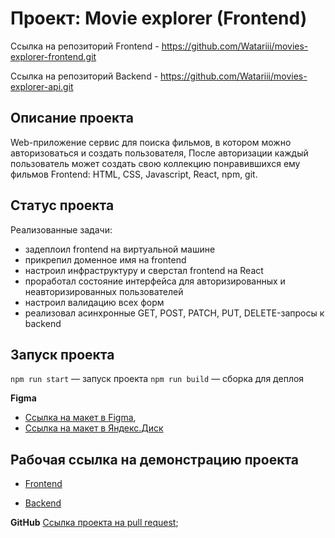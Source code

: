 # Проект: Movie explorer (Frontend)

Ссылка на репозиторий Frontend - https://github.com/Watariii/movies-explorer-frontend.git

Ссылка на репозиторий Backend  - https://github.com/Watariii/movies-explorer-api.git

## Описание проекта

Web-приложение сервис для поиска фильмов, в котором можно авторизоваться и создать пользователя, После авторизации каждый пользователь может создать свою коллекцию понравившихся ему фильмов
Frontend: HTML, CSS, Javascript,  React, npm, git.

## Статус проекта

Реализованные задачи:
- задеплоил frontend на виртуальной машине 
- прикрепил доменное имя на frontend 
- настроил инфраструктуру и сверстал frontend на React 
- проработал состояние интерфейса для авторизированных и неавторизированных пользователей 
- настроил валидацию всех форм 
- реализовал асинхронные GET, POST, PATCH, PUT, DELETE-запросы к backend 
  
## Запуск проекта

`npm run start` — запуск проекта
`npm run build` — сборка для деплоя

**Figma**

* [Ссылка на макет в Figma](https://www.figma.com/file/W0c40pyITATHHAm6E5GKlm/Diploma?type=design&node-id=932-2802&mode=design&t=LTLfCuOH2BrdIWU3-0), 
* [Ссылка на макет в Яндекс.Диск](https://disk.yandex.ru/d/QGtu4_vuUJFyLg)

## Рабочая ссылка на демонстрацию проекта

* [Frontend](https://movies-explorer.sukhov-nikita.ru/)

* [Backend](https://api.movies-explorer.sukhov-nikita.ru/)

**GitHub**
[Ссылка проекта на pull request](https://github.com/Watariii/movies-explorer-frontend/pull/2);

